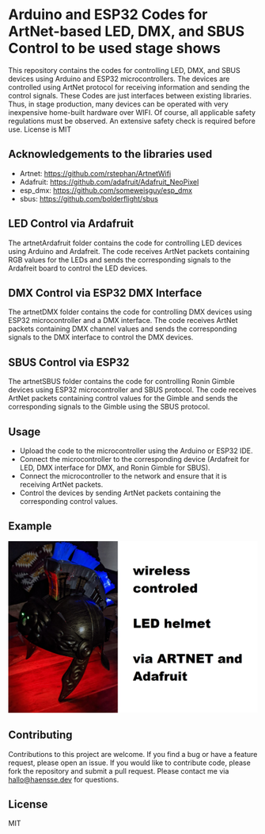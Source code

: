 # Arduino and ESP32 Codes for ArtNet-based LED, DMX, and SBUS Control to be used stage shows

This repository contains the codes for controlling LED, DMX, and SBUS devices using Arduino and ESP32 microcontrollers. The devices are controlled using ArtNet protocol for receiving information and sending the control signals. These Codes are just interfaces between existing libraries. Thus, in stage production, many devices can be operated with very inexpensive home-built hardware over WIFI. Of course, all applicable safety regulations must be observed. An extensive safety check is required before use. License is MIT


## Acknowledgements to the libraries used
* Artnet: https://github.com/rstephan/ArtnetWifi
* Adafruit: https://github.com/adafruit/Adafruit_NeoPixel
* esp_dmx: https://github.com/someweisguy/esp_dmx
* sbus: https://github.com/bolderflight/sbus

## LED Control via Ardafruit

The artnetArdafruit folder contains the code for controlling LED devices using Arduino and Ardafreit. The code receives ArtNet packets containing RGB values for the LEDs and sends the corresponding signals to the Ardafreit board to control the LED devices.

## DMX Control via ESP32 DMX Interface

The artnetDMX folder contains the code for controlling DMX devices using ESP32 microcontroller and a DMX interface. The code receives ArtNet packets containing DMX channel values and sends the corresponding signals to the DMX interface to control the DMX devices.

## SBUS Control via ESP32

The artnetSBUS folder contains the code for controlling Ronin Gimble devices using ESP32 microcontroller and SBUS protocol. The code receives ArtNet packets containing control values for the Gimble and sends the corresponding signals to the Gimble using the SBUS protocol.

## Usage
 * Upload the code to the microcontroller using the Arduino or ESP32 IDE.
 * Connect the microcontroller to the corresponding device (Ardafreit for LED, DMX interface for DMX, and Ronin Gimble for SBUS).
 * Connect the microcontroller to the network and ensure that it is receiving ArtNet packets.
 * Control the devices by sending ArtNet packets containing the corresponding control values.

## Example 
![example](/docs/helmet.png)


## Contributing

Contributions to this project are welcome. If you find a bug or have a feature request, please open an issue. If you would like to contribute code, please fork the repository and submit a pull request. Please contact me via hallo@haensse.dev for questions. 

## License
MIT

